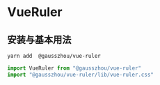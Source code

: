 # VueRuler

## 安装与基本用法

```shell
yarn add  @gausszhou/vue-ruler
```
```js
import VueRuler from "@gausszhou/vue-ruler"
import "@gausszhou/vue-ruler/lib/vue-ruler.css"
```
